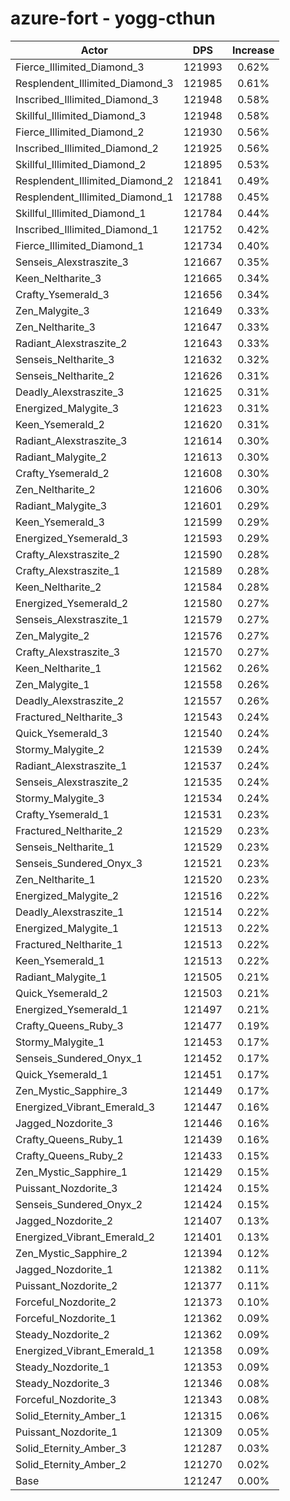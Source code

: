 # azure-fort - yogg-cthun
| Actor | DPS | Increase |
|---|:---:|:---:|
|Fierce_Illimited_Diamond_3|121993|0.62%|
|Resplendent_Illimited_Diamond_3|121985|0.61%|
|Inscribed_Illimited_Diamond_3|121948|0.58%|
|Skillful_Illimited_Diamond_3|121948|0.58%|
|Fierce_Illimited_Diamond_2|121930|0.56%|
|Inscribed_Illimited_Diamond_2|121925|0.56%|
|Skillful_Illimited_Diamond_2|121895|0.53%|
|Resplendent_Illimited_Diamond_2|121841|0.49%|
|Resplendent_Illimited_Diamond_1|121788|0.45%|
|Skillful_Illimited_Diamond_1|121784|0.44%|
|Inscribed_Illimited_Diamond_1|121752|0.42%|
|Fierce_Illimited_Diamond_1|121734|0.40%|
|Senseis_Alexstraszite_3|121667|0.35%|
|Keen_Neltharite_3|121665|0.34%|
|Crafty_Ysemerald_3|121656|0.34%|
|Zen_Malygite_3|121649|0.33%|
|Zen_Neltharite_3|121647|0.33%|
|Radiant_Alexstraszite_2|121643|0.33%|
|Senseis_Neltharite_3|121632|0.32%|
|Senseis_Neltharite_2|121626|0.31%|
|Deadly_Alexstraszite_3|121625|0.31%|
|Energized_Malygite_3|121623|0.31%|
|Keen_Ysemerald_2|121620|0.31%|
|Radiant_Alexstraszite_3|121614|0.30%|
|Radiant_Malygite_2|121613|0.30%|
|Crafty_Ysemerald_2|121608|0.30%|
|Zen_Neltharite_2|121606|0.30%|
|Radiant_Malygite_3|121601|0.29%|
|Keen_Ysemerald_3|121599|0.29%|
|Energized_Ysemerald_3|121593|0.29%|
|Crafty_Alexstraszite_2|121590|0.28%|
|Crafty_Alexstraszite_1|121589|0.28%|
|Keen_Neltharite_2|121584|0.28%|
|Energized_Ysemerald_2|121580|0.27%|
|Senseis_Alexstraszite_1|121579|0.27%|
|Zen_Malygite_2|121576|0.27%|
|Crafty_Alexstraszite_3|121570|0.27%|
|Keen_Neltharite_1|121562|0.26%|
|Zen_Malygite_1|121558|0.26%|
|Deadly_Alexstraszite_2|121557|0.26%|
|Fractured_Neltharite_3|121543|0.24%|
|Quick_Ysemerald_3|121540|0.24%|
|Stormy_Malygite_2|121539|0.24%|
|Radiant_Alexstraszite_1|121537|0.24%|
|Senseis_Alexstraszite_2|121535|0.24%|
|Stormy_Malygite_3|121534|0.24%|
|Crafty_Ysemerald_1|121531|0.23%|
|Fractured_Neltharite_2|121529|0.23%|
|Senseis_Neltharite_1|121529|0.23%|
|Senseis_Sundered_Onyx_3|121521|0.23%|
|Zen_Neltharite_1|121520|0.23%|
|Energized_Malygite_2|121516|0.22%|
|Deadly_Alexstraszite_1|121514|0.22%|
|Energized_Malygite_1|121513|0.22%|
|Fractured_Neltharite_1|121513|0.22%|
|Keen_Ysemerald_1|121513|0.22%|
|Radiant_Malygite_1|121505|0.21%|
|Quick_Ysemerald_2|121503|0.21%|
|Energized_Ysemerald_1|121497|0.21%|
|Crafty_Queens_Ruby_3|121477|0.19%|
|Stormy_Malygite_1|121453|0.17%|
|Senseis_Sundered_Onyx_1|121452|0.17%|
|Quick_Ysemerald_1|121451|0.17%|
|Zen_Mystic_Sapphire_3|121449|0.17%|
|Energized_Vibrant_Emerald_3|121447|0.16%|
|Jagged_Nozdorite_3|121446|0.16%|
|Crafty_Queens_Ruby_1|121439|0.16%|
|Crafty_Queens_Ruby_2|121433|0.15%|
|Zen_Mystic_Sapphire_1|121429|0.15%|
|Puissant_Nozdorite_3|121424|0.15%|
|Senseis_Sundered_Onyx_2|121424|0.15%|
|Jagged_Nozdorite_2|121407|0.13%|
|Energized_Vibrant_Emerald_2|121401|0.13%|
|Zen_Mystic_Sapphire_2|121394|0.12%|
|Jagged_Nozdorite_1|121382|0.11%|
|Puissant_Nozdorite_2|121377|0.11%|
|Forceful_Nozdorite_2|121373|0.10%|
|Forceful_Nozdorite_1|121362|0.09%|
|Steady_Nozdorite_2|121362|0.09%|
|Energized_Vibrant_Emerald_1|121358|0.09%|
|Steady_Nozdorite_1|121353|0.09%|
|Steady_Nozdorite_3|121346|0.08%|
|Forceful_Nozdorite_3|121343|0.08%|
|Solid_Eternity_Amber_1|121315|0.06%|
|Puissant_Nozdorite_1|121309|0.05%|
|Solid_Eternity_Amber_3|121287|0.03%|
|Solid_Eternity_Amber_2|121270|0.02%|
|Base|121247|0.00%|
